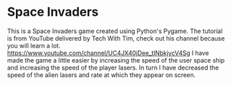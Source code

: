 # Space Invaders

This is a Space Invaders game created using Python's Pygame.
The tutorial is from YouTube delivered by Tech With Tim, check out his channel because you will learn a lot. https://www.youtube.com/channel/UC4JX40jDee_tINbkjycV4Sg
I have made the game a little easier by increasing the speed of the user space ship and increasing the speed of the player lasers. In turn I have decreased the speed of the alien lasers and rate at which they appear on screen.
